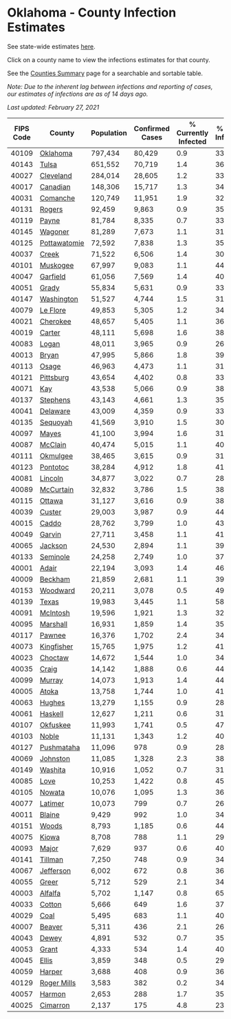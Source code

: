 # Oklahoma - County Infection Estimates

See state-wide estimates [here](/infections/us-ok).

Click on a county name to view the infections estimates for that county.

See the [Counties Summary](/infections/summary-counties) page for a searchable and sortable table.

*Note: Due to the inherent lag between infections and reporting of cases, our estimates of infections are as of 14 days ago.*

*Last updated: February 27, 2021*

|   FIPS Code |                       County |   Population |   Confirmed Cases |   % Currently Infected |   % Total Infected |
|-------------|------------------------------|--------------|-------------------|------------------------|--------------------|
|       40109 |         [Oklahoma](oklahoma) |      797,434 |            80,429 |                    0.9 |               33.6 |
|       40143 |               [Tulsa](tulsa) |      651,552 |            70,719 |                    1.4 |               36.0 |
|       40027 |       [Cleveland](cleveland) |      284,014 |            28,605 |                    1.2 |               33.6 |
|       40017 |         [Canadian](canadian) |      148,306 |            15,717 |                    1.3 |               34.7 |
|       40031 |         [Comanche](comanche) |      120,749 |            11,951 |                    1.9 |               32.1 |
|       40131 |             [Rogers](rogers) |       92,459 |             9,863 |                    0.9 |               35.2 |
|       40119 |               [Payne](payne) |       81,784 |             8,335 |                    0.7 |               33.8 |
|       40145 |           [Wagoner](wagoner) |       81,289 |             7,673 |                    1.1 |               31.4 |
|       40125 | [Pottawatomie](pottawatomie) |       72,592 |             7,838 |                    1.3 |               35.2 |
|       40037 |               [Creek](creek) |       71,522 |             6,506 |                    1.4 |               30.3 |
|       40101 |         [Muskogee](muskogee) |       67,997 |             9,083 |                    1.1 |               44.1 |
|       40047 |         [Garfield](garfield) |       61,056 |             7,569 |                    1.4 |               40.5 |
|       40051 |               [Grady](grady) |       55,834 |             5,631 |                    0.9 |               33.0 |
|       40147 |     [Washington](washington) |       51,527 |             4,744 |                    1.5 |               31.1 |
|       40079 |         [Le Flore](le-flore) |       49,853 |             5,305 |                    1.2 |               34.6 |
|       40021 |         [Cherokee](cherokee) |       48,657 |             5,405 |                    1.1 |               36.8 |
|       40019 |             [Carter](carter) |       48,111 |             5,698 |                    1.6 |               38.2 |
|       40083 |               [Logan](logan) |       48,011 |             3,965 |                    0.9 |               26.6 |
|       40013 |               [Bryan](bryan) |       47,995 |             5,866 |                    1.8 |               39.8 |
|       40113 |               [Osage](osage) |       46,963 |             4,473 |                    1.1 |               31.7 |
|       40121 |       [Pittsburg](pittsburg) |       43,654 |             4,402 |                    0.8 |               33.1 |
|       40071 |                   [Kay](kay) |       43,538 |             5,066 |                    0.9 |               38.7 |
|       40137 |         [Stephens](stephens) |       43,143 |             4,661 |                    1.3 |               35.3 |
|       40041 |         [Delaware](delaware) |       43,009 |             4,359 |                    0.9 |               33.7 |
|       40135 |         [Sequoyah](sequoyah) |       41,569 |             3,910 |                    1.5 |               30.9 |
|       40097 |               [Mayes](mayes) |       41,100 |             3,994 |                    1.6 |               31.8 |
|       40087 |           [McClain](mcclain) |       40,474 |             5,015 |                    1.1 |               40.6 |
|       40111 |         [Okmulgee](okmulgee) |       38,465 |             3,615 |                    0.9 |               31.1 |
|       40123 |         [Pontotoc](pontotoc) |       38,284 |             4,912 |                    1.8 |               41.6 |
|       40081 |           [Lincoln](lincoln) |       34,877 |             3,022 |                    0.7 |               28.5 |
|       40089 |       [McCurtain](mccurtain) |       32,832 |             3,786 |                    1.5 |               38.2 |
|       40115 |             [Ottawa](ottawa) |       31,127 |             3,616 |                    0.9 |               38.7 |
|       40039 |             [Custer](custer) |       29,003 |             3,987 |                    0.9 |               44.9 |
|       40015 |               [Caddo](caddo) |       28,762 |             3,799 |                    1.0 |               43.6 |
|       40049 |             [Garvin](garvin) |       27,711 |             3,458 |                    1.1 |               41.1 |
|       40065 |           [Jackson](jackson) |       24,530 |             2,894 |                    1.1 |               39.1 |
|       40133 |         [Seminole](seminole) |       24,258 |             2,749 |                    1.0 |               37.1 |
|       40001 |               [Adair](adair) |       22,194 |             3,093 |                    1.4 |               46.7 |
|       40009 |           [Beckham](beckham) |       21,859 |             2,681 |                    1.1 |               39.8 |
|       40153 |         [Woodward](woodward) |       20,211 |             3,078 |                    0.5 |               49.8 |
|       40139 |               [Texas](texas) |       19,983 |             3,445 |                    1.1 |               58.2 |
|       40091 |         [McIntosh](mcintosh) |       19,596 |             1,921 |                    1.3 |               32.0 |
|       40095 |         [Marshall](marshall) |       16,931 |             1,859 |                    1.4 |               35.8 |
|       40117 |             [Pawnee](pawnee) |       16,376 |             1,702 |                    2.4 |               34.9 |
|       40073 |     [Kingfisher](kingfisher) |       15,765 |             1,975 |                    1.2 |               41.3 |
|       40023 |           [Choctaw](choctaw) |       14,672 |             1,544 |                    1.0 |               34.4 |
|       40035 |               [Craig](craig) |       14,142 |             1,888 |                    0.6 |               44.1 |
|       40099 |             [Murray](murray) |       14,073 |             1,913 |                    1.4 |               44.0 |
|       40005 |               [Atoka](atoka) |       13,758 |             1,744 |                    1.0 |               41.6 |
|       40063 |             [Hughes](hughes) |       13,279 |             1,155 |                    0.9 |               28.5 |
|       40061 |           [Haskell](haskell) |       12,627 |             1,211 |                    0.6 |               31.4 |
|       40107 |         [Okfuskee](okfuskee) |       11,993 |             1,741 |                    0.5 |               47.2 |
|       40103 |               [Noble](noble) |       11,131 |             1,343 |                    1.2 |               40.0 |
|       40127 |     [Pushmataha](pushmataha) |       11,096 |               978 |                    0.9 |               28.8 |
|       40069 |         [Johnston](johnston) |       11,085 |             1,328 |                    2.3 |               38.9 |
|       40149 |           [Washita](washita) |       10,916 |             1,052 |                    0.7 |               31.4 |
|       40085 |                 [Love](love) |       10,253 |             1,422 |                    0.8 |               45.6 |
|       40105 |             [Nowata](nowata) |       10,076 |             1,095 |                    1.3 |               36.3 |
|       40077 |           [Latimer](latimer) |       10,073 |               799 |                    0.7 |               26.3 |
|       40011 |             [Blaine](blaine) |        9,429 |               992 |                    1.0 |               34.1 |
|       40151 |               [Woods](woods) |        8,793 |             1,185 |                    0.6 |               44.1 |
|       40075 |               [Kiowa](kiowa) |        8,708 |               788 |                    1.1 |               29.6 |
|       40093 |               [Major](major) |        7,629 |               937 |                    0.6 |               40.2 |
|       40141 |           [Tillman](tillman) |        7,250 |               748 |                    0.9 |               34.0 |
|       40067 |       [Jefferson](jefferson) |        6,002 |               672 |                    0.8 |               36.7 |
|       40055 |               [Greer](greer) |        5,712 |               529 |                    2.1 |               34.1 |
|       40003 |           [Alfalfa](alfalfa) |        5,702 |             1,147 |                    0.8 |               65.5 |
|       40033 |             [Cotton](cotton) |        5,666 |               649 |                    1.6 |               37.8 |
|       40029 |                 [Coal](coal) |        5,495 |               683 |                    1.1 |               40.8 |
|       40007 |             [Beaver](beaver) |        5,311 |               436 |                    2.1 |               26.8 |
|       40043 |               [Dewey](dewey) |        4,891 |               532 |                    0.7 |               35.7 |
|       40053 |               [Grant](grant) |        4,333 |               534 |                    1.4 |               40.4 |
|       40045 |               [Ellis](ellis) |        3,859 |               348 |                    0.5 |               29.8 |
|       40059 |             [Harper](harper) |        3,688 |               408 |                    0.9 |               36.1 |
|       40129 |   [Roger Mills](roger-mills) |        3,583 |               382 |                    0.2 |               34.7 |
|       40057 |             [Harmon](harmon) |        2,653 |               288 |                    1.7 |               35.7 |
|       40025 |         [Cimarron](cimarron) |        2,137 |               175 |                    4.8 |               23.9 |